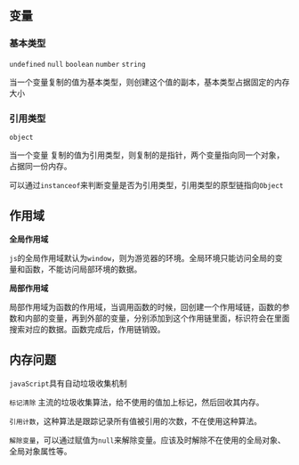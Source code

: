 ## 变量



### 基本类型

`undefined` `null` `boolean` `number` `string`

当一个变量复制的值为基本类型，则创建这个值的副本，基本类型占据固定的内存大小



### 引用类型

`object`

当一个变量 复制的值为引用类型，则复制的是指针，两个变量指向同一个对象，占据同一份内存。

可以通过`instanceof`来判断变量是否为引用类型，引用类型的原型链指向`Object`



## 作用域

**全局作用域**

`js`的全局作用域默认为`window`，则为游览器的环境。全局环境只能访问全局的变量和函数，不能访问局部环境的数据。

**局部作用域**

局部作用域为函数的作用域，当调用函数的时候，回创建一个作用域链，函数的参数和内部的变量，再到外部的变量，分别添加到这个作用链里面，标识符会在里面搜索对应的数据。函数完成后，作用链销毁。



## 内存问题

`javaScript`具有自动垃圾收集机制

`标记清除` 主流的垃圾收集算法，给不使用的值加上标记，然后回收其内存。

`引用计数`，这种算法是跟踪记录所有值被引用的次数，不在使用这种算法。

`解除变量`，可以通过赋值为`null`来解除变量。应该及时解除不在使用的全局对象、全局对象属性等。